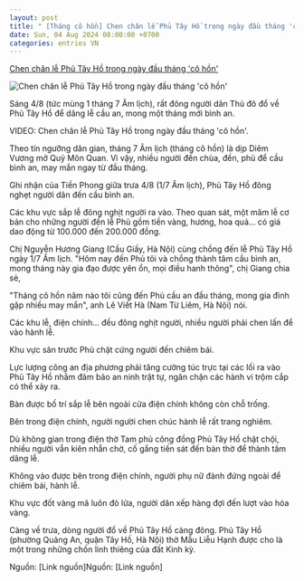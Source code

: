 ```yaml
---
layout: post
title: " [Tháng cô hồn] Chen chân lễ Phủ Tây Hồ trong ngày đầu tháng 'cô hồn'"
date: Sun, 04 Aug 2024 08:00:00 +0700
categories: entries VN
---
```

[Chen chân lễ Phủ Tây Hồ trong ngày đầu tháng 'cô hồn'](https://www.24h.com.vn/tin-tuc-trong-ngay/chen-chan-le-phu-tay-ho-trong-ngay-dau-thang-co-hon-c46a1591128.html)

![Chen chân lễ Phủ Tây Hồ trong ngày đầu tháng 'cô hồn'](https://cdn.24h.com.vn/upload/3-2024/images/2024-08-04/1722755511-831-thumbnail-width740height495_anh_cat_3_2-auto-crop-watermark.jpg)

Sáng 4/8 (tức mùng 1 tháng 7 Âm lịch), rất đông người dân Thủ đô đổ về Phủ Tây Hồ để dâng lễ cầu an, mong một tháng mới bình an.

VIDEO: Chen chân lễ Phủ Tây Hồ trong ngày đầu tháng 'cô hồn'.

Theo tín ngưỡng dân gian, tháng 7 Âm lịch (tháng cô hồn) là dịp Diêm Vương mở Quỷ Môn Quan. Vì vậy, nhiều người đến chùa, đền, phủ để cầu bình an, may mắn ngay từ đầu tháng.

Ghi nhận của Tiền Phong giữa trưa 4/8 (1/7 Âm lịch), Phủ Tây Hồ đông nghẹt người dân đến cầu bình an.

Các khu vực sắp lễ đông nghịt người ra vào. Theo quan sát, một mâm lễ cơ bản cho những người đến lễ Phủ gồm tiền vàng, hương, hoa quả... có giá dao động từ 100.000 đến 200.000 đồng.

Chị Nguyễn Hương Giang (Cầu Giấy, Hà Nội) cùng chồng đến lễ Phủ Tây Hồ ngày 1/7 Âm lịch. "Hôm nay đến Phủ tôi và chồng thành tâm cầu bình an, mong tháng này gia đạo được yên ổn, mọi điều hanh thông", chị Giang chia sẻ,

"Tháng cô hồn năm nào tôi cũng đến Phủ cầu an đầu tháng, mong gia đình gặp nhiều may mắn", anh Lê Viết Hà (Nam Từ Liêm, Hà Nội) nói.

Các khu lễ, điện chính... đều đông nghịt người, nhiều người phải chen lấn để vào hành lễ.

Khu vực sân trước Phủ chật cứng người đến chiêm bái.

Lực lượng công an địa phương phải tăng cường túc trực tại các lối ra vào Phủ Tây Hồ nhằm đảm bảo an ninh trật tự, ngăn chặn các hành vi trộm cắp có thể xảy ra.

Bàn được bố trí sắp lễ bên ngoài cửa điện chính không còn chỗ trống.

Bên trong điện chính, người người chen chúc hành lễ rất trang nghiêm.

Dù không gian trong điện thờ Tam phủ công đồng Phủ Tây Hồ chật chội, nhiều người vẫn kiên nhẫn chờ, cố gắng tiến sát đến bàn thờ để thành tâm dâng lễ.

Không vào được bên trong điện chính, người phụ nữ đành đứng ngoài để chiêm bái, hành lễ.

Khu vực đốt vàng mã luôn đỏ lửa, người dân xếp hàng đợi đến lượt vào hóa vàng.

Càng về trưa, dòng người đổ về Phủ Tây Hồ càng đông. Phủ Tây Hồ (phường Quảng An, quận Tây Hồ, Hà Nội) thờ Mẫu Liễu Hạnh được cho là một trong những chốn linh thiêng của đất Kinh kỳ.

Nguồn: [Link nguồn]Nguồn: [Link nguồn]

